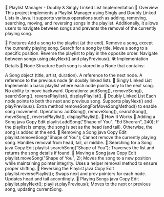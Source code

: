 🎵 Playlist Manager - Doubly & Singly Linked List Implementation
📌 Overview
This project implements a Playlist Manager using Singly and Doubly Linked Lists in Java. It supports various operations such as adding, removing, searching, moving, and reversing songs in the playlist. Additionally, it allows users to navigate between songs and prevents the removal of the currently playing song.

🚀 Features
Add a song to the playlist (at the end).
Remove a song, except the currently playing song.
Search for a song by title.
Move a song to a specific position.
Reverse the playlist to play in the opposite order.
Navigate between songs using playNext() and playPrevious().
🛠️ Implementation Details
🔹 Node Structure
Each song is stored in a Node that contains:

A Song object (title, artist, duration).
A reference to the next node.
A reference to the previous node (in doubly linked list).
🔹 Singly Linked List
Implements a basic playlist where each node points only to the next song.
No ability to move backward.
Operations: addSong(), removeSong(), searchSong(), reversePlaylist(), displayPlaylist().
🔹 Doubly Linked List
Each node points to both the next and previous song.
Supports playNext() and playPrevious().
Extra method removeSongForMoveSongMethod() to enable song movement.
Operations: addSong(), removeSong(), searchSong(), moveSong(), reversePlaylist(), displayPlaylist().
📖 How It Works
🔹 Adding a Song
java
Copy
Edit
playlist.addSong("Shape of You", "Ed Sheeran", 240);
If the playlist is empty, the song is set as the head (and tail).
Otherwise, the song is added at the end.
🔹 Removing a Song
java
Copy
Edit
playlist.removeSong("Shape of You");
Cannot remove the currently playing song.
Handles removal from head, tail, or middle.
🔹 Searching for a Song
java
Copy
Edit
playlist.searchSong("Shape of You");
Traverses the list and returns the song details if found.
🔹 Moving a Song
java
Copy
Edit
playlist.moveSong("Shape of You", 2);
Moves the song to a new position while maintaining pointer integrity.
Uses a helper removal method to ensure proper shifting.
🔹 Reversing the Playlist
java
Copy
Edit
playlist.reversePlaylist();
Swaps next and prev pointers for each node.
Updates head and tail accordingly.
🔹 Playing Songs
java
Copy
Edit
playlist.playNext();
playlist.playPrevious();
Moves to the next or previous song, updating currentSong.

